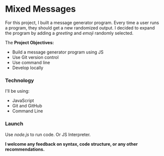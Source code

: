 # Mixed Messages

For this project, I built a message generator program. Every time a user runs a program, they should get a new randomized output.
I decided to expand the program by adding a *greeting* and *emoji* randomly selected. 

The **Project Objectives:**
 - Build a message generator program using JS
 - Use Git version control
 - Use command line
 - Develop locally

### Technology

I'll be using:
* JavaScript
* Git and GitHub
* Command Line

### Launch

Use *node.js* to run code. Or JS Interpreter.

**I welcome any feedback on syntax, code structure, or any other recommendations.**